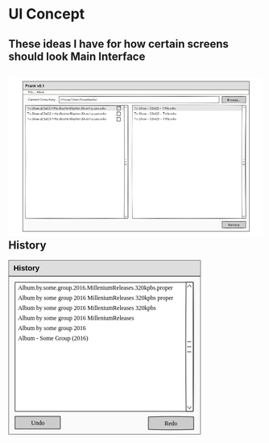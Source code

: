UI Concept
==========
These ideas I have for how certain screens should look
Main Interface
--------------
![Initial UI Concept](https://github.com/setherith/Frank/blob/master/main_gui.png)
History
-------
![History UI](https://github.com/setherith/Frank/blob/master/history_ui.png)
